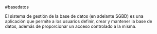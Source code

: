 #basedatos  

El sistema de gestión de la base de datos (en adelante SGBD) es una aplicación que permite a los usuarios definir, crear y mantener la base de datos, además de proporcionar un acceso controlado a la misma. 
